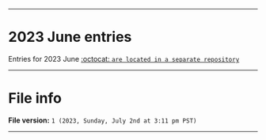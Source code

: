 
***

# 2023 June entries

Entries for 2023 June [:octocat: `are located in a separate repository`](https://github.com/seanpm2001/SeansLifeArchive_Images_Sonic-Dash_Y2023_V1/)

***

# File info

**File version:** `1 (2023, Sunday, July 2nd at 3:11 pm PST)`

***
